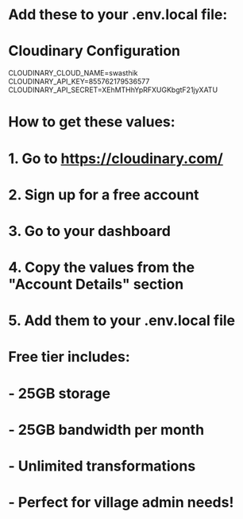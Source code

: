 # Add these to your .env.local file:

# Cloudinary Configuration
CLOUDINARY_CLOUD_NAME=swasthik
CLOUDINARY_API_KEY=855762179536577
CLOUDINARY_API_SECRET=XEhMTHhYpRFXUGKbgtF21jyXATU




# How to get these values:
# 1. Go to https://cloudinary.com/
# 2. Sign up for a free account
# 3. Go to your dashboard
# 4. Copy the values from the "Account Details" section
# 5. Add them to your .env.local file

# Free tier includes:
# - 25GB storage
# - 25GB bandwidth per month
# - Unlimited transformations
# - Perfect for village admin needs!
